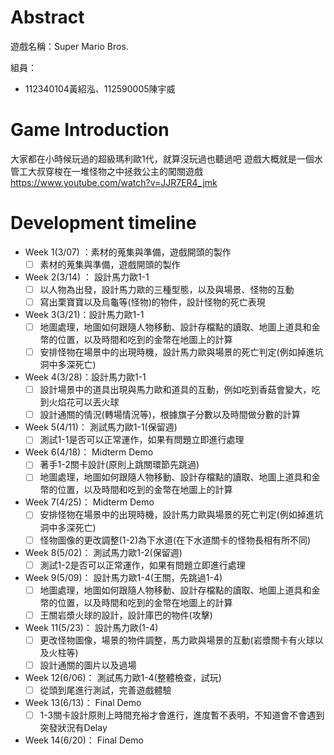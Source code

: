 # Abstract

遊戲名稱：Super Mario Bros.

組員：

- 112340104黃紹泓、112590005陳宇威

# Game Introduction

大家都在小時候玩過的超級瑪利歐1代，就算沒玩過也聽過吧
遊戲大概就是一個水管工大叔穿梭在一堆怪物之中拯救公主的闖關遊戲
https://www.youtube.com/watch?v=JJR7ER4_jmk

# Development timeline
- Week 1(3/07) ：素材的蒐集與準備，遊戲開頭的製作
  - [ ] 素材的蒐集與準備，遊戲開頭的製作
- Week 2(3/14) ： 設計馬力歐1-1
  - [ ] 以人物為出發，設計馬力歐的三種型態，以及與場景、怪物的互動
  - [ ] 寫出栗寶寶以及烏龜等(怪物)的物件，設計怪物的死亡表現
- Week 3(3/21)：設計馬力歐1-1
  - [ ] 地圖處理，地圖如何跟隨人物移動、設計存檔點的讀取、地圖上道具和金幣的位置，以及時間和吃到的金幣在地圖上的計算
  - [ ] 安排怪物在場景中的出現時機，設計馬力歐與場景的死亡判定(例如掉進坑洞中多深死亡)
- Week 4(3/28)：設計馬力歐1-1
  - [ ] 設計場景中的道具出現與馬力歐和道具的互動，例如吃到香菇會變大，吃到火焰花可以丟火球
  - [ ] 設計通關的情況(轉場情況等)，根據旗子分數以及時間做分數的計算
- Week 5(4/11)： 測試馬力歐1-1(保留週)
  - [ ] 測試1-1是否可以正常運作，如果有問題立即進行處理
- Week 6(4/18)： Midterm Demo
  - [ ] 著手1-2關卡設計(原則上跳關環節先跳過)
  - [ ] 地圖處理，地圖如何跟隨人物移動、設計存檔點的讀取、地圖上道具和金幣的位置，以及時間和吃到的金幣在地圖上的計算
- Week 7(4/25)： Midterm Demo
  - [ ] 安排怪物在場景中的出現時機，設計馬力歐與場景的死亡判定(例如掉進坑洞中多深死亡)
  - [ ] 怪物圖像的更改調整(1-2)為下水道(在下水道關卡的怪物長相有所不同)
- Week 8(5/02)： 測試馬力歐1-2(保留週)
  - [ ]  測試1-2是否可以正常運作，如果有問題立即進行處理
- Week 9(5/09)： 設計馬力歐1-4(王關，先跳過1-4)
  - [ ] 地圖處理，地圖如何跟隨人物移動、設計存檔點的讀取、地圖上道具和金幣的位置，以及時間和吃到的金幣在地圖上的計算
  - [ ] 王關岩漿火球的設計，設計庫巴的物件(攻擊)
- Week 11(5/23)： 設計馬力歐(1-4)
  - [ ] 更改怪物圖像，場景的物件調整，馬力歐與場景的互動(岩漿關卡有火球以及火柱等)
  - [ ] 設計通關的圖片以及過場
- Week 12(6/06)： 測試馬力歐1-4(整體檢查，試玩)
  - [ ] 從頭到尾進行測試，完善遊戲體驗 
- Week 13(6/13)： Final Demo
  - [ ] 1-3關卡設計原則上時間充裕才會進行，進度暫不表明，不知道會不會遇到突發狀況有Delay
- Week 14(6/20)： Final Demo

